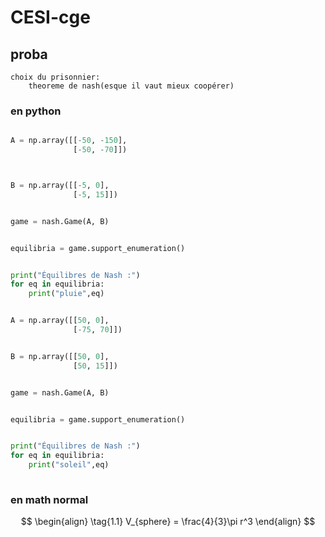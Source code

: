 # CESI-cge

## proba

    choix du prisonnier:
        theoreme de nash(esque il vaut mieux coopérer)
### en python

```python

A = np.array([[-50, -150],
              [-50, -70]])



B = np.array([[-5, 0],
              [-5, 15]])


game = nash.Game(A, B)


equilibria = game.support_enumeration()


print("Équilibres de Nash :")
for eq in equilibria:
    print("pluie",eq)


A = np.array([[50, 0],
              [-75, 70]])


B = np.array([[50, 0],
              [50, 15]])


game = nash.Game(A, B)


equilibria = game.support_enumeration()


print("Équilibres de Nash :")
for eq in equilibria:
    print("soleil",eq)
    

```

### en math normal

$$
\begin{align}
  \tag{1.1}
  V_{sphere} = \frac{4}{3}\pi r^3
\end{align}
$$